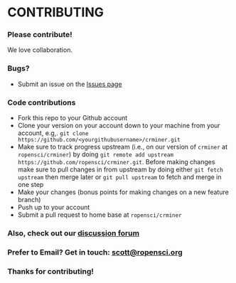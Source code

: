 # CONTRIBUTING #

### Please contribute!

We love collaboration.

### Bugs?

* Submit an issue on the [Issues page](https://github.com/ropensci/crminer/issues)

### Code contributions

* Fork this repo to your Github account
* Clone your version on your account down to your machine from your account, e.g,. `git clone https://github.com/<yourgithubusername>/crminer.git`
* Make sure to track progress upstream (i.e., on our version of `crminer` at `ropensci/crminer`) by doing `git remote add upstream https://github.com/ropensci/crminer.git`. Before making changes make sure to pull changes in from upstream by doing either `git fetch upstream` then merge later or `git pull upstream` to fetch and merge in one step
* Make your changes (bonus points for making changes on a new feature branch)
* Push up to your account
* Submit a pull request to home base at `ropensci/crminer`

### Also, check out our [discussion forum](https://discuss.ropensci.org)

### Prefer to Email? Get in touch: [scott@ropensci.org](mailto:scott@ropensci.org)

### Thanks for contributing!
